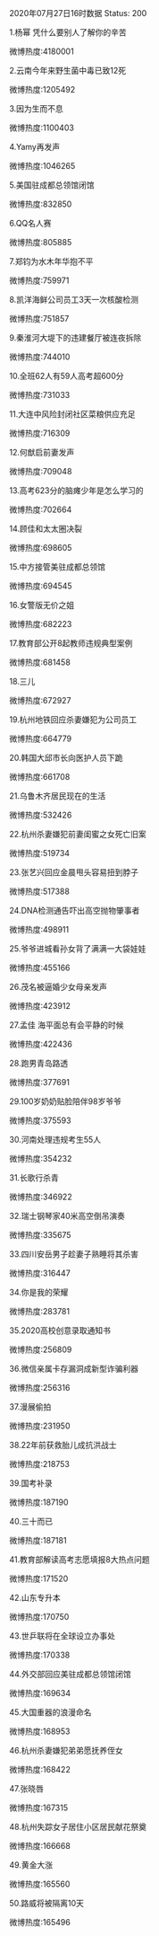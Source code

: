 2020年07月27日16时数据
Status: 200

1.杨幂 凭什么要别人了解你的辛苦

微博热度:4180001

2.云南今年来野生菌中毒已致12死

微博热度:1205492

3.因为生而不息

微博热度:1100403

4.Yamy再发声

微博热度:1046265

5.美国驻成都总领馆闭馆

微博热度:832850

6.QQ名人赛

微博热度:805885

7.郑钧为水木年华抱不平

微博热度:759971

8.凯洋海鲜公司员工3天一次核酸检测

微博热度:751857

9.秦淮河大堤下的违建餐厅被连夜拆除

微博热度:744010

10.全班62人有59人高考超600分

微博热度:731033

11.大连中风险封闭社区菜粮供应充足

微博热度:716309

12.何猷启前妻发声

微博热度:709048

13.高考623分的脑瘫少年是怎么学习的

微博热度:702664

14.顾佳和太太圈决裂

微博热度:698605

15.中方接管美驻成都总领馆

微博热度:694545

16.女警版无价之姐

微博热度:682223

17.教育部公开8起教师违规典型案例

微博热度:681458

18.三儿

微博热度:672927

19.杭州地铁回应杀妻嫌犯为公司员工

微博热度:664779

20.韩国大邱市长向医护人员下跪

微博热度:661708

21.乌鲁木齐居民现在的生活

微博热度:532426

22.杭州杀妻嫌犯前妻闺蜜之女死亡旧案

微博热度:519734

23.张艺兴回应金晨甩头容易扭到脖子

微博热度:517388

24.DNA检测通告吓出高空抛物肇事者

微博热度:498911

25.爷爷进城看孙女背了满满一大袋娃娃

微博热度:455166

26.茂名被逼婚少女母亲发声

微博热度:423912

27.孟佳 海平面总有会平静的时候

微博热度:422436

28.跑男青岛路透

微博热度:377691

29.100岁奶奶贴脸陪伴98岁爷爷

微博热度:375593

30.河南处理违规考生55人

微博热度:354232

31.长歌行杀青

微博热度:346922

32.瑞士钢琴家40米高空倒吊演奏

微博热度:335675

33.四川安岳男子趁妻子熟睡将其杀害

微博热度:316447

34.你是我的荣耀

微博热度:283781

35.2020高校创意录取通知书

微博热度:256809

36.微信亲属卡存漏洞成新型诈骗利器

微博热度:256316

37.漫展偷拍

微博热度:231950

38.22年前获救胎儿成抗洪战士

微博热度:218753

39.国考补录

微博热度:187190

40.三十而已

微博热度:187181

41.教育部解读高考志愿填报8大热点问题

微博热度:171520

42.山东专升本

微博热度:170750

43.世乒联将在全球设立办事处

微博热度:170338

44.外交部回应美驻成都总领馆闭馆

微博热度:169634

45.大国重器的浪漫命名

微博热度:168953

46.杭州杀妻嫌犯弟弟愿抚养侄女

微博热度:168422

47.张晓唇

微博热度:167315

48.杭州失踪女子居住小区居民献花祭奠

微博热度:166668

49.黄金大涨

微博热度:165560

50.路威将被隔离10天

微博热度:165496

